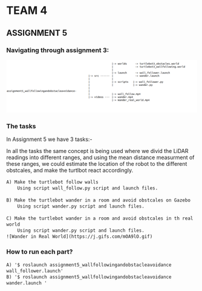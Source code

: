 # TEAM 4

##  ASSIGNMENT 5  


### Navigating through assignment 3:

![Navigation Image](https://raw.githubusercontent.com/atefemran/AuE893Spring21_AtefEmran/master/src/assignment5_wallfollowingandobstacleavoidance/videos/navigation.png)

### The tasks

In Assignment 5 we have 3 tasks:-

In all the tasks the same concept is being used where we divid the LiDAR readings into different ranges, and using the mean distance measurment of these ranges, we could estimate the location of the robot to the different obstcales, and make the turtlbot react accordingly. 

	A) Make the turtlebot follow walls
		Using script wall_follow.py script and launch files. 
	
	B) Make the turtlebot wander in a room and avoid obstcales on Gazebo
		Using script wander.py script and launch files. 
			
	C) Make the turtlebot wander in a room and avoid obstcales in th real world
		Using script wander.py script and launch files. 
	![Wander in Real World](https://j.gifs.com/mOA9lO.gif)
		
### How to run each part?

	A) '$ roslaunch assignment5_wallfollowingandobstacleavoidance wall_follower.launch'  
	B) '$ roslaunch assignment5_wallfollowingandobstacleavoidance wander.launch '  
